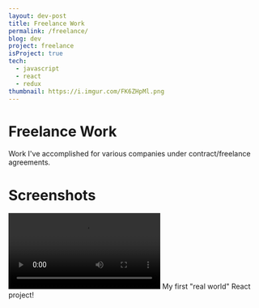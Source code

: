 ```yaml
---
layout: dev-post
title: Freelance Work
permalink: /freelance/
blog: dev
project: freelance
isProject: true
tech:
  - javascript
  - react
  - redux
thumbnail: https://i.imgur.com/FK6ZHpMl.png
---
```


# Freelance Work

Work I've accomplished for various companies under contract/freelance agreements.

# Screenshots

<video src="https://i.imgur.com/jaSyr8Q.mp4" loop controls></video>
<label>My first "real world" React project!</label>

